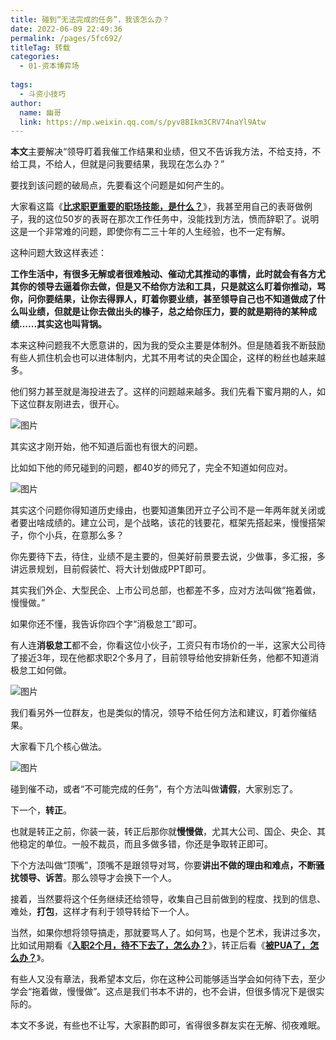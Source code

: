 ```yaml
---
title: 碰到“无法完成的任务”，我该怎么办？
date: 2022-06-09 22:49:36
permalink: /pages/5fc692/
titleTag: 转载
categories:
  - 01-资本博弈场
  
tags:
  - 斗资小技巧
author: 
  name: 幽哥
  link: https://mp.weixin.qq.com/s/pyv8BIkm3CRV74naYl9Atw
---
```



**本文**主要解决“领导盯着我催工作结果和业绩，但又不告诉我方法，不给支持，不给工具，不给人，但就是问我要结果，我现在怎么办？”



要找到该问题的破局点，先要看这个问题是如何产生的。



大家看这篇《[**比求职更重要的职场技能，是什么？**](http://mp.weixin.qq.com/s?__biz=MzI0MzQ0OTUxOA==&mid=2247513267&idx=1&sn=78a6129132eb0876c0c05b33ea99cc90&chksm=e96e1f72de199664c4c866b83e549c86b5726ecc11d1f099559828b7ae32a8f68ed69d37f559&scene=21#wechat_redirect)》，我甚至用自己的表哥做例子，我的这位50岁的表哥在那次工作任务中，没能找到方法，愤而辞职了。说明这是一个非常难的问题，即使你有二三十年的人生经验，也不一定有解。



这种问题大致这样表述：



**工作生活中，有很多无解或者很难触动、催动尤其推动的事情，此时就会有各方尤其你的领导去逼着你去做，但是又不给你方法和工具，只是就这么盯着你推动，骂你，问你要结果，让你去得罪人，盯着你要业绩，甚至领导自己也不知道做成了什么叫业绩，但就是让你去做出头的椽子，总之给你压力，要的就是期待的某种成绩......其实这也叫背锅。**



本来这种问题我不大愿意讲的，因为我的受众主要是体制外。但是随着我不断鼓励有些人抓住机会也可以进体制内，尤其不用考试的央企国企，这样的粉丝也越来越多。



他们努力甚至就是海投进去了。这样的问题越来越多。我们先看下蜜月期的人，如下这位群友刚进去，很开心。



![图片](https://cdn.jsdelivr.net/gh/TommyZeng777/picgo/img/202206092250384.jpeg)



其实这才刚开始，他不知道后面也有很大的问题。



比如如下他的师兄碰到的问题，都40岁的师兄了，完全不知道如何应对。



![图片](https://cdn.jsdelivr.net/gh/TommyZeng777/picgo/img/202206092250385.jpeg)



其实这个问题你得知道历史缘由，也要知道集团开立子公司不是一年两年就关闭或者要出啥成绩的。建立公司，是个战略，该花的钱要花，框架先搭起来，慢慢搭架子，你个小兵，在意那么多？



你先要待下去，待住，业绩不是主要的，但美好前景要去说，少做事，多汇报，多讲远景规划，目前假装忙、将大计划做成PPT即可。



其实我们外企、大型民企、上市公司总部，也都差不多，应对方法叫做“拖着做，慢慢做。”



如果你还不懂，我告诉你四个字“消极怠工”即可。



有人连**消极怠工**都不会，你看这位小伙子，工资只有市场价的一半，这家大公司待了接近3年，现在他都求职2个多月了，目前领导给他安排新任务，他都不知道消极怠工如何做。



![图片](https://cdn.jsdelivr.net/gh/TommyZeng777/picgo/img/202206092250386.jpeg)



我们看另外一位群友，也是类似的情况，领导不给任何方法和建议，盯着你催结果。



大家看下几个核心做法。



![图片](https://cdn.jsdelivr.net/gh/TommyZeng777/picgo/img/202206092250387.jpeg)



碰到催不动，或者“不可能完成的任务”，有个方法叫做**请假**，大家别忘了。



下一个，**转正**。



也就是转正之前，你装一装，转正后那你就**慢慢做**，尤其大公司、国企、央企、其他稳定的单位。一般不裁员，而且多做多错，你还是争取转正即可。



下个方法叫做“顶嘴”，顶嘴不是跟领导对骂，你要**讲出不做的理由和难点，不断骚扰领导、诉苦**。那么领导才会换下一个人。



接着，当然要将这个任务继续还给领导，收集自己目前做到的程度、找到的信息、难处，**打包**，这样才有利于领导转给下一个人。



当然，如果你想将领导搞走，那就要骂人了。如何骂，也是个艺术，我讲过多次，比如试用期看《[**入职2个月，待不下去了，怎么办？**](http://mp.weixin.qq.com/s?__biz=MzI0MzQ0OTUxOA==&mid=2247510400&idx=2&sn=dd542597aa87ea60dd7e4dcacc98d5c2&chksm=e96e0241de198b57f254c7279362db141fe45cb0af6812760db5836b5324e35e3dbe07bbe585&scene=21#wechat_redirect)》，转正后看《[**被PUA了，怎么办？**](http://mp.weixin.qq.com/s?__biz=MzI0MzQ0OTUxOA==&mid=2247504802&idx=2&sn=acf645b77bfbb5bb28a0189558b1c493&chksm=e96e7863de19f175d7348c95eb3bb77a171a2e2e824cf7337c5a93de428106d1500a2b25dc13&scene=21#wechat_redirect)》。



有些人又没有章法，我希望本文后，你在这种公司能够适当学会如何待下去，至少学会“拖着做，慢慢做”。这点是我们书本不讲的，也不会讲，但很多情况下是很实际的。



本文不多说，有些也不让写，大家斟酌即可，省得很多群友实在无解、彻夜难眠。